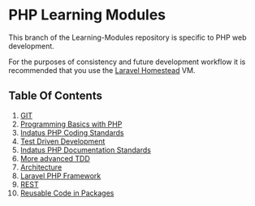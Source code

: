 # PHP Learning Modules


This branch of the Learning-Modules repository is specific to PHP web development.

For the purposes of consistency and future development workflow it is recommended that you use the [Laravel Homestead](http://laravel.com/docs/master/homestead) VM.

## Table Of Contents

1.  [GIT](https://bitbucket.org/levelone-dev/training-web-modules/src/master/Module-01.md)
2.  [Programming Basics with PHP](https://bitbucket.org/levelone-dev/training-web-modules/src/master/Module-02.md)
3.  [Indatus PHP Coding Standards](https://bitbucket.org/levelone-dev/training-web-modules/src/master/Module-03.md)
4.  [Test Driven Development](https://bitbucket.org/levelone-dev/training-web-modules/src/master/Module-04.md)
5.  [Indatus PHP Documentation Standards](https://bitbucket.org/levelone-dev/training-web-modules/src/master/Module-05.md)
6.  [More advanced TDD](https://bitbucket.org/levelone-dev/training-web-modules/src/master/Module-06.md)
7.  [Architecture](https://bitbucket.org/levelone-dev/training-web-modules/src/master/Module-07.md)
8.  [Laravel PHP Framework](https://bitbucket.org/levelone-dev/training-web-modules/src/master/Module-08.md)
9.  [REST](https://bitbucket.org/levelone-dev/training-web-modules/src/master/Module-09.md)
10. [Reusable Code in Packages](https://bitbucket.org/levelone-dev/training-web-modules/src/master/Module-10.md)
